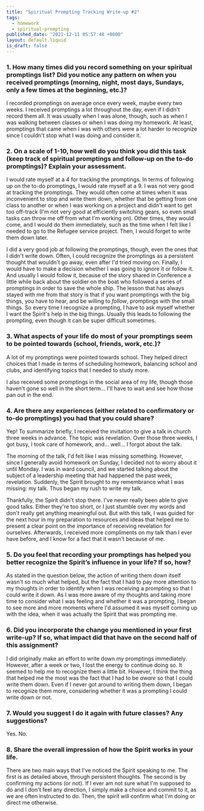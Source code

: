 ```yaml
---
title: "Spiritual Prompting Tracking Write-up #2"
tags:
  - homework
  - spiritual-prompting
published_date: "2021-12-11 05:57:48 +0000"
layout: default.liquid
is_draft: false
---
```

### 1. How many times did you record something on your spiritual promptings list? Did you notice any pattern on when you received promptings (morning, night, most days, Sundays, only a few times at the beginning, etc.)?
I recorded promptings on average once every week, maybe every two weeks. I received promptings a lot throughout the day, even if I didn't record them all. It was usually when I was alone, though, such as when I was walking between classes or when I was doing my homework. At least, promptings that came when I was with others were a lot harder to recognize since I couldn't stop what I was doing and consider it.

### 2. On a scale of 1-10, how well do you think you did this task (keep track of spiritual promptings and follow-up on the to-do promptings)? Explain your assessment.
I would rate myself at a 4 for tracking the promptings. In terms of following up
on the to-do promptings, I would rate myself at a 9. I was not very good at
tracking the promptings. They would often come at times when it was inconvenient
to stop and write them down, whether that be getting from one class to another
or when I was working on a project and didn't want to get too off-track (I'm not
very good at efficiently switching gears, so even small tasks can throw me off
from what I'm working on). Other times, they would come, and I would do them
immediately, such as the time when I felt like I needed to go to the Refugee
service project. Then, I would forget to write them down later.

I did a very good job at following the promptings, though, even the ones that I
didn't write down. Often, I could recognize the promptings as a persistent
thought that wouldn't go away, even after I'd tried moving on. Finally, I would
have to make a decision whether I was going to ignore it or follow it. And
usually I would follow it, because of the story shared in Conference a little
while back about the soldier on the boat who followed a series of promptings in
order to save the whole ship. The lesson that has always stayed with me from
that story is that if you want promptings with the big things, you have to hear,
and be willing to *follow*, promptings with the small things. So every time I
recognize a prompting, I have to ask myself whether I want the Spirit's help in
the big things. Usually this leads to following the prompting, even though it
can be super difficult sometimes.

### 3. What aspects of your life do most of your promptings seem to be pointed towards (school, friends, work, etc.)?
A lot of my promptings were pointed towards school. They helped direct choices
that I made in terms of scheduling homework, balancing school and clubs, and
identifying topics that I needed to study more.

I also received some promptings in the social area of my life, though those
haven't gone so well in the short term... I'll have to wait and see how those
pan out in the end.

### 4. Are there any experiences (either related to confirmatory or to-do promptings) you had that you could share?
Yep! To summarize briefly, I received the invitation to give a talk in church
three weeks in advance. The topic was revelation. Over those three weeks, I got busy, I took care of
homework, and... well... I forgot about the talk.

The morning of the talk, I'd
felt like I was missing something. However, since I generally avoid homework on
Sunday, I decided not to worry about it until Monday. I was
in ward council, and we started talking about the subject of a leadership
meeting that had happened the past week, revelation. Suddenly, the Spirit
brought to my remembrance what I was missing: my talk. Thus began my rush to
write my talk.

Thankfully, the Spirit didn't stop there. I've never really been able to give
good talks. Either they're too short, or I just stumble over my words and don't
really get anything meaningful out. But with this talk, I was guided for the
next hour in my preparation to resources and ideas that helped me to present a
clear point on the importance of receiving revelation for ourselves. Afterwards,
I received more compliments on my talk than I ever have before, and I know for a
fact that it wasn't because of me.

### 5. Do you feel that recording your promptings has helped you better recognize the Spirit’s influence in your life? If so, how?
As stated in the question below, the action of writing them down itself wasn't
so much what helped, but the fact that I had to pay more attention to my
thoughts in order to identify when I was receiving a prompting so that I could
write it down. As I was more aware of my thoughts and taking more time to
consider what I was feeling and whether it was a prompting, I began to see more
and more moments where I'd assumed it was myself coming up with the idea, when
it was actually the Spirit that was prompting me.

### 6. Did you incorporate the change you mentioned in your first write-up? If so, what impact did that have on the second half of this assignment?
I did originally make an effort to write down my promptings immediately.
However, after a week or two, I lost the energy to continue doing so. It seemed
to help me to recognize them a little bit. However, I think the thing that
helped me the most was the fact that I had to be *aware* so that I could write
them down. Even if I never got around to writing them down, I began to recognize
them more, considering whether it was a prompting I could write down or not.

### 7. Would you suggest I do it again with future classes?  Any suggestions?
Yes. No.

### 8. Share the overall impression of how the Spirit works in your life.
There are two main ways that I've noticed the Spirit speaking to me. The first
is as detailed above, through persistent thoughts. The second is by confirming
my actions (or not). If I ever am not sure what I'm supposed to do and I don't
feel any direction, I simply make a choice and commit to it, as we are often
instructed to do. Then, the spirit will confirm what I'm doing or direct me
otherwise.
